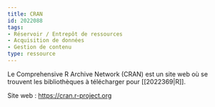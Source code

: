 ```yaml
---
title: CRAN
id: 2022088
tags:
- Réservoir / Entrepôt de ressources
- Acquisition de données
- Gestion de contenu
type: ressource
---
```


Le Comprehensive R Archive Network (CRAN) est un site web où se trouvent les bibliothèques à télécharger pour [[2022369|R]].

Site web : <https://cran.r-project.org>

